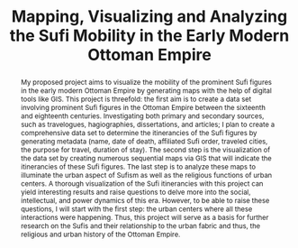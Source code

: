 ---
pid: g2022deniz
done: true
title: Mapping, Visualizing and Analyzing the Sufi Mobility in the Early Modern Ottoman
  Empire
category: Grad Fellowship Project
tags:
- spatial-humanities
cohort_year: '2022'
abstract: 'My proposed project aims to visualize the mobility of the prominent Sufi
  figures in the early modern Ottoman Empire by generating maps with the help of digital
  tools like GIS. This project is threefold: the first aim is to create a data set
  involving prominent Sufi figures in the Ottoman Empire between the sixteenth and
  eighteenth centuries. Investigating both primary and secondary sources, such as
  travelogues, hagiographies, dissertations, and articles; I plan to create a comprehensive
  data set to determine the itinerancies of the Sufi figures by generating metadata
  (name, date of death, affiliated Sufi order, traveled cities, the purpose for travel,
  duration of stay). The second step is the visualization of the data set by creating
  numerous sequential maps via GIS that will indicate the itinerancies of these Sufi
  figures. The last step is to analyze these maps to illuminate the urban aspect of
  Sufism as well as the religious functions of urban centers. A thorough visualization
  of the Sufi itinerancies with this project can yield interesting results and raise
  questions to delve more into the social, intellectual, and power dynamics of this
  era. However, to be able to raise these questions, I will start with the first step:
  the urban centers where all these interactions were happening. Thus, this project
  will serve as a basis for further research on the Sufis and their relationship to
  the urban fabric and thus, the religious and urban history of the Ottoman Empire.'
pis:
- deniz
image: https://nyu-dh.github.io/website-media/files/projects/g2022deniz.png
original_img: https://drive.google.com/open?id=1juRqvI0mL2_xENMYVjeWClCKYr8OyeQZ
order: '047'
layout: project
---